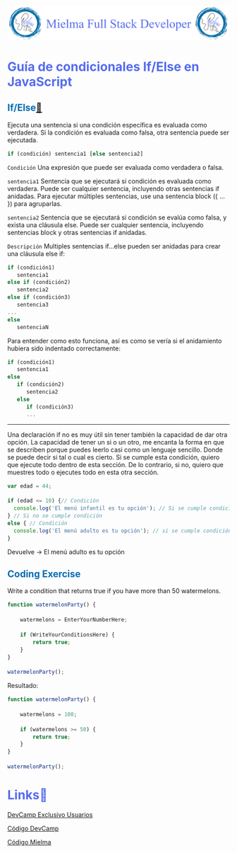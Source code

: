 ![Logo Mielma](/Logo/Logo_Encabezado.png)

# <b><font color="#556CEE">Guía de condicionales If/Else en JavaScript</font></b>

## <b><font color="#006cb5">If/Else[🔗](https://developer.mozilla.org/es/docs/Web/JavaScript/Reference/Statements/if...else)</font></b>

Ejecuta una sentencia si una condición específica es evaluada como verdadera. Si la condición es evaluada como falsa, otra sentencia puede ser ejecutada.
```js
if (condición) sentencia1 [else sentencia2]
```
`Condición`
Una expresión que puede ser evaluada como verdadera o falsa.

`sentencia1`
Sentencia que se ejecutará si condición es evaluada como verdadera. Puede ser cualquier sentencia, incluyendo otras sentencias if anidadas. Para ejecutar múltiples sentencias, use una sentencia block ({ ... }) para agruparlas.

`sentencia2`
Sentencia que se ejecutará si condición se evalúa como falsa, y exista una cláusula else. Puede ser cualquier sentencia, incluyendo sentencias block y otras sentencias if anidadas.

`Descripción`
Multiples sentencias if...else pueden ser anidadas para crear una cláusula else if:
```js
if (condición1)
   sentencia1
else if (condición2)
   sentencia2
else if (condición3)
   sentencia3
...
else
   sentenciaN
```
Para entender como esto funciona, así es como se vería si el anidamiento hubiera sido indentado correctamente:
```js
if (condición1)
   sentencia1
else
   if (condición2)
      sentencia2
   else
      if (condición3)
      ...
```
---
Una declaración if no es muy útil sin tener también la capacidad de dar otra opción. La capacidad de tener un si o un otro, me encanta la forma en que se describen porque puedes leerlo casi como un lenguaje sencillo. Donde se puede decir si tal o cual es cierto. Si se cumple esta condición, quiero que ejecute todo dentro de esta sección. De lo contrario, si no, quiero que muestres todo o ejecutes todo en esta otra sección.
```js
var edad = 44;

if (edad <= 10) {// Condición
  console.log('El menú infantil es tu opción'); // Si se cumple condición
} // Si no se cumple condición
else { // Condición
  console.log('El menú adulto es tu opción'); // si se cumple condición
}
```
Devuelve → El menú adulto es tu opción


## <b><font color="#006cb5">Coding Exercise</font></b>
Write a condition that returns true if you have more than 50 watermelons.
```js
function watermelonParty() {
    
    watermelons = EnterYourNumberHere;
    
    if (WriteYourConditionsHere) {
        return true;
    }
}

watermelonParty();
```
Resultado:
```js
function watermelonParty() {
    
    watermelons = 100;
    
    if (watermelons >= 50) {
        return true;
    }
}

watermelonParty();
```

# <b><font color="#556CEE">Links🔗</font></b>

[DevCamp Exclusivo Usuarios](https://basque.devcamp.com/pt-full-stack-development-javascript-python-react/guide/guide-if-else-conditionals-javascript)  

[Código DevCamp](https://github.com/rails-camp/javascript-programming/blob/master/section_c_02_if_else_conditionals.js)

[Código Mielma](https://codepen.io/ElizabethMaranon/pen/rNgyGmM)